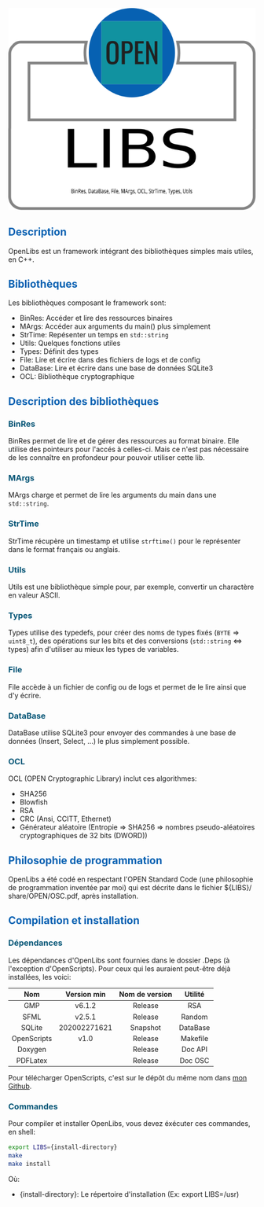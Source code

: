 <!-- Required extensions: pymdown.betterem, pymdown.tilde, pymdown.emoji, pymdown.tasklist, pymdown.superfences -->

<div style=text-align:center><img src=".Other/Logo.svg" title="Logo OpenLibs" alt="Logo OpenLibs"></div>

<h2 style="color:#0761b2">Description</h2>

OpenLibs est un framework intégrant des bibliothèques simples mais utiles, 
en C++.

<h2 style="color:#0761b2">Bibliothèques</h2>

Les bibliothèques composant le framework sont: 

* BinRes: Accéder et lire des ressources binaires
* MArgs: Accéder aux arguments du main() plus simplement
* StrTime: Repésenter un temps en ``` std::string ```
* Utils: Quelques fonctions utiles
* Types: Définit des types
* File: Lire et écrire dans des fichiers de logs et de config
* DataBase: Lire et écrire dans une base de données SQLite3
* OCL: Bibliothèque cryptographique

<h2 style="color:#0761b2">Description des bibliothèques</h2>
<h3 style="color: #045576">BinRes</h3>

BinRes permet de lire et de gérer des ressources au format binaire.
Elle utilise des pointeurs pour l'accés à celles-ci. Mais ce n'est pas 
nécessaire de les connaître en profondeur pour pouvoir utiliser cette lib.

<h3 style="color: #045576">MArgs</h3>

MArgs charge et permet de lire les arguments du main dans une 
``` std::string ```.

<h3 style="color: #045576">StrTime</h3>

StrTime récupère un timestamp et utilise ``` strftime() ``` pour le 
représenter dans le format français ou anglais.

<h3 style="color: #045576">Utils</h3>

Utils est une bibliothèque simple pour, par exemple, convertir un 
charactère en valeur ASCII.

<h3 style="color: #045576">Types</h3>

Types utilise des typedefs, pour créer des noms de types fixés 
(``` BYTE ``` => ``` uint8_t ```), des opérations sur les bits et des 
conversions (``` std::string ``` <=> types) afin d'utiliser au mieux les 
types de variables.

<h3 style="color: #045576">File</h3>

File accède à un fichier de config ou de logs et permet de le lire ainsi 
que d'y écrire.

<h3 style="color: #045576">DataBase</h3>

DataBase utilise SQLite3 pour envoyer des commandes à une base de données 
(Insert, Select, ...) le plus simplement possible.

<h3 style="color: #045576">OCL</h3>

OCL (OPEN Cryptographic Library) inclut ces algorithmes:

* SHA256
* Blowfish
* RSA
* CRC (Ansi, CCITT, Ethernet)
* Générateur aléatoire (Entropie => SHA256 => nombres pseudo-aléatoires 
cryptographiques de 32 bits (DWORD))


<h2 style="color:#0761b2">Philosophie de programmation</h2>

OpenLibs a été codé en respectant l'OPEN Standard Code (une philosophie de 
programmation inventée par moi) qui est décrite dans le fichier ${LIBS}/
share/OPEN/OSC.pdf, après installation.


<h2 style="color:#0761b2">Compilation et installation</h2>
<h3 style="color: #045576">Dépendances</h3>

Les dépendances d'OpenLibs sont fournies dans le dossier .Deps (à 
l'exception d'OpenScripts). Pour ceux qui les auraient peut-être déjà 
installées, les voici: <br/>


| Nom         | Version min  | Nom de version | Utilité  |
|:-----------:|:------------:|:--------------:|:--------:|
| GMP         | v6.1.2       | Release        | RSA      |
| SFML        | v2.5.1       | Release        | Random   |
| SQLite      | 202002271621 | Snapshot       | DataBase |
| OpenScripts | v1.0         | Release        | Makefile |
| Doxygen     |              | Release        | Doc API  |
| PDFLatex    |              | Release        | Doc OSC  |

Pour télécharger OpenScripts, c'est sur le dépôt du même nom dans [mon Github](https://github.com/RemsPrgm/).

<h3 style="color: #045576">Commandes</h3>

Pour compiler et installer OpenLibs, vous devez éxécuter ces commandes, en 
shell:


```bash
export LIBS={install-directory}
make
make install
```
Où:

* {install-directory}: Le répertoire d'installation (Ex: export LIBS=/usr)
